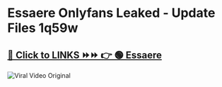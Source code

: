 
 # Essaere Onlyfans Leaked - Update Files 1q59w

## <h2><a href="https://clipsfans.com/Essaere&ref=git">🔗 Click to LINKS ⏩⏩ 👉 🟢 Essaere </a></h2>

<a href="https://clipsfans.com/Essaere&ref=git" rel="nofollow" data-target="animated-image.originalLink"><img src="https://i.ibb.co.com/xMMVF88/686577567.gif" alt="Viral Video Original" style="max-width: 100%; display: inline-block;" data-target="animated-image.originalImage"></a>

